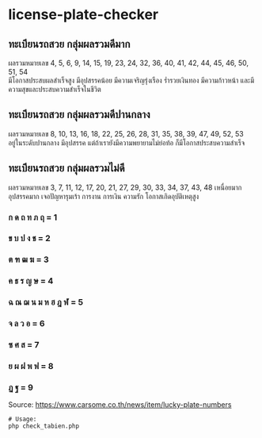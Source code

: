 # license-plate-checker

## ทะเบียนรถสวย กลุ่มผลรวมดีมาก	
ผลรวมหมายเลข 
4, 5, 6, 9, 14, 15, 19, 23, 24, 32, 36, 40, 41, 42, 44, 45, 46, 50, 51, 54	
มีโอกาสประสบผลสำเร็จสูง มีอุปสรรคน้อย มีความเจริญรุ่งเรือง ร่ำรวยเงินทอง มีความก้าวหน้า และมีความสุขและประสบความสำเร็จในชีวิต 

## ทะเบียนรถสวย กลุ่มผลรวมดีปานกลาง 
ผลรวมหมายเลข 
8, 10, 13, 16, 18, 22, 25, 26, 28, 31, 35, 38, 39, 47, 49, 52, 53	
อยู่ในระดับปานกลาง มีอุปสรรค แต่ถ้าเรายังมีความพยายามไม่ย่อท้อ ก็มีโอกาสประสบความสำเร็จ 

## ทะเบียนรถสวย กลุ่มผลรวมไม่ดี	
ผลรวมหมายเลข 
3, 7, 11, 12, 17, 20, 21, 27, 29, 30, 33, 34, 37, 43, 48 
เหนื่อยมาก อุปสรรคมาก เจอปัญหารุมเร้า การงาน การเงิน ความรัก โอกาสเกิดอุบัติเหตุสูง 

### ก ด ถ ท ภ ฤ	        = 1 
### ข บ ป ง ช	        = 2 
### ต ฑ ฒ ฆ	            = 3 
### ค ธ ร ญ ษ	        = 4 
### ฉ ณ ฌ น ม ห ฮ ฎ ฬ 	= 5 
### จ ล ว อ 	            = 6 
### ซ ศ ส 	            = 7 
### ย ผ ฝ พ ฟ	        = 8 
### ฏ ฐ	                = 9 

Source: https://www.carsome.co.th/news/item/lucky-plate-numbers



```
# Usage:
php check_tabien.php 
```
